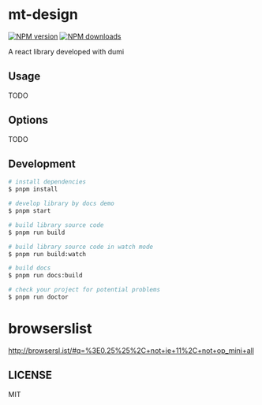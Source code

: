 # mt-design

[![NPM version](https://img.shields.io/npm/v/mt-design.svg?style=flat)](https://npmjs.org/package/mt-design)
[![NPM downloads](http://img.shields.io/npm/dm/mt-design.svg?style=flat)](https://npmjs.org/package/mt-design)

A react library developed with dumi

## Usage

TODO

## Options

TODO

## Development

```bash
# install dependencies
$ pnpm install

# develop library by docs demo
$ pnpm start

# build library source code
$ pnpm run build

# build library source code in watch mode
$ pnpm run build:watch

# build docs
$ pnpm run docs:build

# check your project for potential problems
$ pnpm run doctor
```

# browserslist

http://browsersl.ist/#q=%3E0.25%25%2C+not+ie+11%2C+not+op_mini+all

## LICENSE

MIT
